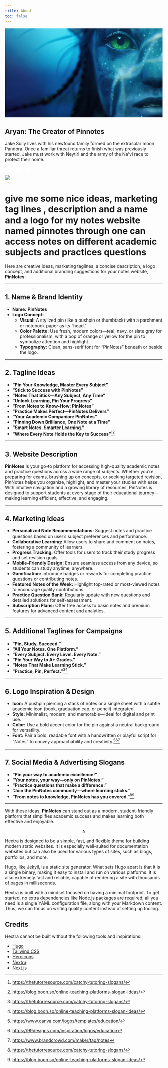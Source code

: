 ```yaml
---
title: About
toc: false
---
```


<div class="about-card-body">
<article class="about-card">
 <img src="/images/avatar.jpg" alt="Avatar wallpaper" class="about-img" />

<div class="about-content">
    <h1>Aryan: The Creator of Pinnotes</h1>

 <!-- <div class="infos">
      <svg width="141" height="29" viewBox="0 0 141 29" fill="none" xmlns="http://www.w3.org/2000/svg">
        <path d="M14.7373 22.2778L9.89788 25.193C9.6841 25.3291 9.46059 25.3874 9.22737 25.368C8.99415 25.3485 8.79008 25.2708 8.61516 25.1347C8.44024 24.9987 8.3042 24.8284 8.20702 24.624C8.10984 24.4195 8.09041 24.1913 8.14871 23.9395L9.43144 18.4296L5.14597 14.7272C4.95162 14.5523 4.83034 14.3528 4.78214 14.129C4.73395 13.9051 4.74833 13.6866 4.82529 13.4736C4.90303 13.2598 5.01964 13.0849 5.17512 12.9488C5.33061 12.8128 5.54439 12.7253 5.81649 12.6865L11.4721 12.1909L13.6586 7.00167C13.7558 6.76845 13.9066 6.59353 14.1111 6.47692C14.3155 6.36031 14.5242 6.302 14.7373 6.302C14.951 6.302 15.1598 6.36031 15.3635 6.47692C15.5671 6.59353 15.718 6.76845 15.8159 7.00167L18.0024 12.1909L23.658 12.6865C23.9301 12.7253 24.1439 12.8128 24.2994 12.9488C24.4549 13.0849 24.5715 13.2598 24.6492 13.4736C24.727 13.6874 24.7417 13.9062 24.6935 14.1301C24.6453 14.354 24.5237 14.553 24.3285 14.7272L20.0431 18.4296L21.3258 23.9395C21.3841 24.1921 21.3647 24.4207 21.2675 24.6251C21.1703 24.8296 21.0343 24.9995 20.8593 25.1347C20.6844 25.2708 20.4804 25.3485 20.2471 25.368C20.0139 25.3874 19.7904 25.3291 19.5766 25.193L14.7373 22.2778Z" fill="#58AAE8"></path>
        <path d="M42.724 22.2778L37.8846 25.193C37.6708 25.3291 37.4473 25.3874 37.2141 25.368C36.9809 25.3485 36.7768 25.2708 36.6019 25.1347C36.427 24.9987 36.2909 24.8284 36.1937 24.624C36.0966 24.4195 36.0771 24.1913 36.1354 23.9395L37.4181 18.4296L33.1327 14.7272C32.9383 14.5523 32.8171 14.3528 32.7689 14.129C32.7207 13.9051 32.735 13.6866 32.812 13.4736C32.8897 13.2598 33.0064 13.0849 33.1618 12.9488C33.3173 12.8128 33.5311 12.7253 33.8032 12.6865L39.4588 12.1909L41.6453 7.00167C41.7425 6.76845 41.8933 6.59353 42.0978 6.47692C42.3022 6.36031 42.511 6.302 42.724 6.302C42.9377 6.302 43.1465 6.36031 43.3502 6.47692C43.5538 6.59353 43.7047 6.76845 43.8026 7.00167L45.9891 12.1909L51.6447 12.6865C51.9168 12.7253 52.1306 12.8128 52.2861 12.9488C52.4416 13.0849 52.5582 13.2598 52.6359 13.4736C52.7137 13.6874 52.7284 13.9062 52.6802 14.1301C52.632 14.354 52.5104 14.553 52.3152 14.7272L48.0298 18.4296L49.3125 23.9395C49.3708 24.1921 49.3514 24.4207 49.2542 24.6251C49.157 24.8296 49.021 24.9995 48.8461 25.1347C48.6711 25.2708 48.4671 25.3485 48.2338 25.368C48.0006 25.3874 47.7771 25.3291 47.5633 25.193L42.724 22.2778Z" fill="#58AAE8"></path>
        <path d="M70.7107 22.2778L65.8713 25.193C65.6575 25.3291 65.434 25.3874 65.2008 25.3679C64.9676 25.3485 64.7635 25.2708 64.5886 25.1347C64.4137 24.9987 64.2776 24.8284 64.1805 24.624C64.0833 24.4195 64.0638 24.1913 64.1221 23.9395L65.4049 18.4296L61.1194 14.7272C60.9251 14.5523 60.8038 14.3528 60.7556 14.129C60.7074 13.9051 60.7218 13.6866 60.7987 13.4736C60.8765 13.2598 60.9931 13.0849 61.1486 12.9488C61.304 12.8128 61.5178 12.7253 61.7899 12.6865L67.4456 12.1909L69.632 7.00167C69.7292 6.76845 69.88 6.59353 70.0845 6.47692C70.2889 6.36031 70.4977 6.302 70.7107 6.302C70.9245 6.302 71.1332 6.36031 71.3369 6.47692C71.5406 6.59353 71.6914 6.76845 71.7893 7.00167L73.9758 12.1909L79.6315 12.6865C79.9035 12.7253 80.1173 12.8128 80.2728 12.9488C80.4283 13.0849 80.5449 13.2598 80.6226 13.4736C80.7004 13.6874 80.7152 13.9062 80.667 14.1301C80.6188 14.354 80.4971 14.553 80.302 14.7272L76.0165 18.4296L77.2992 23.9395C77.3575 24.1921 77.3381 24.4207 77.2409 24.6251C77.1437 24.8296 77.0077 24.9995 76.8328 25.1347C76.6579 25.2708 76.4538 25.3485 76.2206 25.3679C75.9873 25.3874 75.7638 25.3291 75.5501 25.193L70.7107 22.2778Z" fill="#58AAE8"></path>
        <path d="M98.6974 22.2778L93.858 25.193C93.6442 25.3291 93.4207 25.3874 93.1875 25.368C92.9543 25.3485 92.7502 25.2708 92.5753 25.1347C92.4004 24.9987 92.2643 24.8284 92.1671 24.624C92.07 24.4195 92.0505 24.1913 92.1088 23.9395L93.3916 18.4296L89.1061 14.7272C88.9117 14.5523 88.7905 14.3528 88.7423 14.129C88.6941 13.9051 88.7084 13.6866 88.7854 13.4736C88.8631 13.2598 88.9798 13.0849 89.1352 12.9488C89.2907 12.8128 89.5045 12.7253 89.7766 12.6865L95.4322 12.1909L97.6187 7.00167C97.7159 6.76845 97.8667 6.59353 98.0712 6.47692C98.2756 6.36031 98.4844 6.302 98.6974 6.302C98.9112 6.302 99.1199 6.36031 99.3236 6.47692C99.5273 6.59353 99.6781 6.76845 99.776 7.00167L101.962 12.1909L107.618 12.6865C107.89 12.7253 108.104 12.8128 108.259 12.9488C108.415 13.0849 108.532 13.2598 108.609 13.4736C108.687 13.6874 108.702 13.9062 108.654 14.1301C108.605 14.354 108.484 14.553 108.289 14.7272L104.003 18.4296L105.286 23.9395C105.344 24.1921 105.325 24.4207 105.228 24.6251C105.13 24.8296 104.994 24.9995 104.819 25.1347C104.645 25.2708 104.44 25.3485 104.207 25.368C103.974 25.3874 103.751 25.3291 103.537 25.193L98.6974 22.2778Z" fill="#58AAE8"></path>
        <path d="M126.684 10.4417V19.5374L130.357 21.7822L129.395 17.5841L132.631 14.7855L128.375 14.4065L126.684 10.4417ZM126.684 22.2778L121.845 25.193C121.631 25.3291 121.407 25.3874 121.174 25.368C120.941 25.3485 120.737 25.2708 120.562 25.1347C120.387 24.9987 120.251 24.8284 120.154 24.624C120.057 24.4195 120.037 24.1913 120.096 23.9395L121.378 18.4296L117.093 14.7272C116.898 14.5523 116.777 14.3528 116.729 14.129C116.681 13.9051 116.695 13.6866 116.772 13.4736C116.85 13.2598 116.967 13.0849 117.122 12.9488C117.277 12.8128 117.491 12.7253 117.763 12.6865L123.419 12.1909L125.605 7.00167C125.703 6.76845 125.853 6.59353 126.058 6.47692C126.262 6.36031 126.471 6.302 126.684 6.302C126.898 6.302 127.107 6.36031 127.31 6.47692C127.514 6.59353 127.665 6.76845 127.763 7.00167L129.949 12.1909L135.605 12.6865C135.877 12.7253 136.091 12.8128 136.246 12.9488C136.402 13.0849 136.518 13.2598 136.596 13.4736C136.674 13.6874 136.689 13.9062 136.64 14.1301C136.592 14.354 136.471 14.553 136.275 14.7272L131.99 18.4296L133.273 23.9395C133.331 24.1921 133.312 24.4207 133.214 24.6251C133.117 24.8296 132.981 24.9995 132.806 25.1347C132.631 25.2708 132.427 25.3485 132.194 25.368C131.961 25.3874 131.737 25.3291 131.523 25.193L126.684 22.2778Z" fill="#58AAE8"></path>
      </svg>

<span>·&nbsp;&nbsp;2022&nbsp;&nbsp;·&nbsp;&nbsp;3h12</span>

</div> -->

   <p class="synopsis">
      Jake Sully lives with his newfound family formed on the extrasolar moon Pandora. Once a familiar threat returns to finish what was previously started, Jake must work with Neytiri and the army of the Na'vi race to protect their home.
    </p>

  <div class="icons">
      <svg width="25" height="25" viewBox="0 0 25 25" fill="none" xmlns="http://www.w3.org/2000/svg">
        <path d="M12.7439 22.3037L11.2939 20.9837C6.1439 16.3137 2.7439 13.2237 2.7439 9.45374C2.7439 6.36374 5.1639 3.95374 8.2439 3.95374C9.9839 3.95374 11.6539 4.76374 12.7439 6.03374C13.8339 4.76374 15.5039 3.95374 17.2439 3.95374C20.3239 3.95374 22.7439 6.36374 22.7439 9.45374C22.7439 13.2237 19.3439 16.3137 14.1939 20.9837L12.7439 22.3037Z" fill="white"></path>
      </svg>

   <svg width="25" height="25" viewBox="0 0 25 25" fill="none" xmlns="http://www.w3.org/2000/svg">
        <path d="M7.1439 21.3537C6.81056 21.4871 6.4939 21.4581 6.1939 21.2667C5.8939 21.0754 5.7439 20.7961 5.7439 20.4287V5.95374C5.7439 5.40374 5.9399 4.93274 6.3319 4.54074C6.7239 4.14874 7.19456 3.95307 7.7439 3.95374H17.7439C18.2939 3.95374 18.7649 4.14974 19.1569 4.54174C19.5489 4.93374 19.7446 5.4044 19.7439 5.95374V20.4287C19.7439 20.7954 19.5939 21.0747 19.2939 21.2667C18.9939 21.4587 18.6772 21.4877 18.3439 21.3537L12.7439 18.9537L7.1439 21.3537Z" fill="white"></path>
      </svg>

   <svg width="25" height="25" viewBox="0 0 25 25" fill="none" xmlns="http://www.w3.org/2000/svg">
        <path d="M9.7439 19.9537V17.9537H21.7439V19.9537H9.7439ZM9.7439 13.9537V11.9537H21.7439V13.9537H9.7439ZM9.7439 7.95374V5.95374H21.7439V7.95374H9.7439ZM5.7439 20.9537C5.1939 20.9537 4.7229 20.7577 4.3309 20.3657C3.9389 19.9737 3.74323 19.5031 3.7439 18.9537C3.7439 18.4037 3.9399 17.9327 4.3319 17.5407C4.7239 17.1487 5.19456 16.9531 5.7439 16.9537C6.2939 16.9537 6.7649 17.1497 7.1569 17.5417C7.5489 17.9337 7.74457 18.4044 7.7439 18.9537C7.7439 19.5037 7.5479 19.9747 7.1559 20.3667C6.7639 20.7587 6.29323 20.9544 5.7439 20.9537ZM5.7439 14.9537C5.1939 14.9537 4.7229 14.7577 4.3309 14.3657C3.9389 13.9737 3.74323 13.5031 3.7439 12.9537C3.7439 12.4037 3.9399 11.9327 4.3319 11.5407C4.7239 11.1487 5.19456 10.9531 5.7439 10.9537C6.2939 10.9537 6.7649 11.1497 7.1569 11.5417C7.5489 11.9337 7.74457 12.4044 7.7439 12.9537C7.7439 13.5037 7.5479 13.9747 7.1559 14.3667C6.7639 14.7587 6.29323 14.9544 5.7439 14.9537ZM5.7439 8.95374C5.1939 8.95374 4.7229 8.75774 4.3309 8.36574C3.9389 7.97374 3.74323 7.50307 3.7439 6.95374C3.7439 6.40374 3.9399 5.93274 4.3319 5.54074C4.7239 5.14874 5.19456 4.95307 5.7439 4.95374C6.2939 4.95374 6.7649 5.14974 7.1569 5.54174C7.5489 5.93374 7.74457 6.4044 7.7439 6.95374C7.7439 7.50374 7.5479 7.97474 7.1559 8.36674C6.7639 8.75874 6.29323 8.9544 5.7439 8.95374Z" fill="white"></path>
      </svg>
  </div>
    
  </div>
</article>
</div>

<img src="https://r2cdn.perplexity.ai/pplx-full-logo-primary-dark%402x.png" class="logo" width="120"/>

# give me some nice ideas, marketing tag lines , description and a name and a logo for my notes website named pinnotes through one can access notes on different academic subjects and practices questions

Here are creative ideas, marketing taglines, a concise description, a logo concept, and additional branding suggestions for your notes website, **PinNotes**:

---

## 1. **Name \& Brand Identity**

- **Name:** **PinNotes**
- **Logo Concept:**
    - **Visual:** A stylized pin (like a pushpin or thumbtack) with a parchment or notebook paper as its “head.”
    - **Color Palette:** Use fresh, modern colors—teal, navy, or slate gray for professionalism, with a pop of orange or yellow for the pin to symbolize attention and highlight.
    - **Typography:** Clean, sans-serif font for “PinNotes” beneath or beside the logo.

---

## 2. **Tagline Ideas**

- **“Pin Your Knowledge, Master Every Subject”**
- **“Stick to Success with PinNotes”**
- **“Notes That Stick—Any Subject, Any Time”**
- **“Unlock Learning, Pin Your Progress”**
- **“From Notes to Know-How: PinNotes”**
- **“Practice Makes Perfect—PinNotes Delivers”**
- **“Your Academic Companion: PinNotes”**
- **“Pinning Down Brilliance, One Note at a Time”**
- **“Smart Notes. Smarter Learning.”**
- **“Where Every Note Holds the Key to Success”**[^2][^4]

---

## 3. **Website Description**

**PinNotes** is your go-to platform for accessing high-quality academic notes and practice questions across a wide range of subjects. Whether you’re preparing for exams, brushing up on concepts, or seeking targeted revision, PinNotes helps you organize, highlight, and master your studies with ease. With intuitive navigation and a growing library of resources, PinNotes is designed to support students at every stage of their educational journey—making learning efficient, effective, and engaging.

---

## 4. **Marketing Ideas**

- **Personalized Note Recommendations:** Suggest notes and practice questions based on user’s subject preferences and performance.
- **Collaborative Learning:** Allow users to share and comment on notes, fostering a community of learners.
- **Progress Tracking:** Offer tools for users to track their study progress and set revision goals.
- **Mobile-Friendly Design:** Ensure seamless access from any device, so students can study anytime, anywhere.
- **Gamification:** Introduce badges or rewards for completing practice questions or contributing notes.
- **Featured Notes of the Week:** Highlight top-rated or most-viewed notes to encourage quality contributions.
- **Practice Question Bank:** Regularly update with new questions and detailed solutions for self-assessment.
- **Subscription Plans:** Offer free access to basic notes and premium features for advanced content and analytics.

---

## 5. **Additional Taglines for Campaigns**

- **“Pin, Study, Succeed.”**
- **“All Your Notes. One Platform.”**
- **“Every Subject. Every Level. Every Note.”**
- **“Pin Your Way to A+ Grades.”**
- **“Notes That Make Learning Stick.”**
- **“Practice, Pin, Perfect.”**[^2][^4]

---

## 6. **Logo Inspiration \& Design**

- **Icon:** A pushpin piercing a stack of notes or a single sheet with a subtle academic icon (book, graduation cap, or pencil) integrated.
- **Style:** Minimalist, modern, and memorable—ideal for digital and print use.
- **Color:** Use a bold accent color for the pin against a neutral background for versatility.
- **Font:** Pair a bold, readable font with a handwritten or playful script for “Notes” to convey approachability and creativity.[^7][^8][^9]

---

## 7. **Social Media \& Advertising Slogans**

- **“Pin your way to academic excellence!”**
- **“Your notes, your way—only on PinNotes.”**
- **“Practice questions that make a difference.”**
- **“Join the PinNotes community—where learning sticks.”**
- **“From notes to knowledge, PinNotes has you covered.”**[^2][^4]

---

With these ideas, **PinNotes** can stand out as a modern, student-friendly platform that simplifies academic success and makes learning both effective and enjoyable.

<div style="text-align: center">⁂</div>

[^1]: S1_VOL2_PROBABILITYDISTRIBUTIONS.pdf

[^2]: https://thetutorresource.com/catchy-tutoring-slogans/

[^3]: https://www.starterstory.com/online-courses-business-slogans

[^4]: https://blog.boon.so/online-teaching-platforms-slogan-ideas/

[^5]: https://www.wix.com/blog/website-name-ideas

[^6]: https://namefatso.com/blog/note-business-name-ideas

[^7]: https://www.canva.com/logos/templates/education/

[^8]: https://99designs.com/inspiration/logos/education

[^9]: https://www.brandcrowd.com/maker/tag/notes

[^10]: https://www.studyfetch.com/features/notes

[^11]: https://www.allexamnotes.com/about/

[^12]: https://www.webfx.com/industries/education/higher-education/website-examples/

[^13]: https://www.indeed.com/career-advice/career-development/taglines

[^14]: https://10web.io/business-name-generator/educational-website/

[^15]: https://www.brandcrowd.com/maker/tag/study

[^16]: https://penseum.com

[^17]: https://searchengineland.com/effective-about-us-page-examples-390207

[^18]: https://w3-lab.com/education-website-design-ideas-examples/

[^19]: https://infinitylearn.com/surge/study-materials/english/slogans/education/

[^20]: https://www.brandcrowd.com/business-name-generator/tag/notes

[^21]: https://www.vistaprint.com/logomaker/ideas/academic-logos

[^22]: https://www.brandcrowd.com/maker/tag/note

[^23]: https://durable.co/slogan-generator/education-slogan-ideas

[^24]: https://www.webfx.com/blog/marketing/brand-slogan-examples/

[^25]: https://byjus.com/english/slogans-on-education/

[^26]: https://mindfieldconsulting.com/100-catchy-and-creative-names-for-learning-management-systems/

[^27]: https://www.brandroot.com/education-business-name-generator

[^28]: https://99designs.com/inspiration/logos/study

[^29]: https://looka.com/logo-ideas/education-logo-design/

[^30]: https://www.mindgrasp.ai

[^31]: https://www.studydrive.net

[^32]: https://www.neurosciencemarketing.com/blog/articles/college-branding-taglines.htm

[^33]: https://blog.boon.so/elearning-slogan-ideas/

[^34]: https://www.starterstory.com/education-products-business-instagram-username-ideas

[^35]: https://www.brandcrowd.com/business-name-generator/tag/exam

[^36]: https://www.founderjar.com/blog-name-generator/education/

[^37]: https://10web.io/business-name-generator/educational-blog/

[^38]: https://99designs.com/inspiration/logos/e-learning

[^39]: https://www.vistaprint.com/logomaker/ideas/study-logos

[^40]: https://amanote.com

[^41]: https://www.collegeraptor.com/find-colleges/articles/tips-tools-advice/10-free-online-study-tools/

Hextra is designed to be a simple, fast, and flexible theme for building modern static websites. It is especially well-suited for documentation websites but can also be used for various types of sites, such as blogs, portfolios, and more.

Hugo, like Jekyll, is a static site generator. What sets Hugo apart is that it is a single binary, making it easy to install and run on various platforms. It is also extremely fast and reliable, capable of rendering a site with thousands of pages in milliseconds.

Hextra is built with a mindset focused on having a minimal footprint. To get started, no extra dependencies like Node.js packages are required; all you need is a single YAML configuration file, along with your Markdown content. Thus, we can focus on writing quality content instead of setting up tooling.

## Credits

Hextra cannot be built without the following tools and inspirations:

- [Hugo](https://gohugo.io/)
- [Tailwind CSS](https://tailwindcss.com/)
- [Heroicons](https://heroicons.com/)
- [Nextra](https://nextra.vercel.app/)
- [Next.js](https://nextjs.org/)
